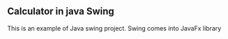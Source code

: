 ## Calculator in java Swing

This is an example of Java swing project.
Swing comes into JavaFx library
